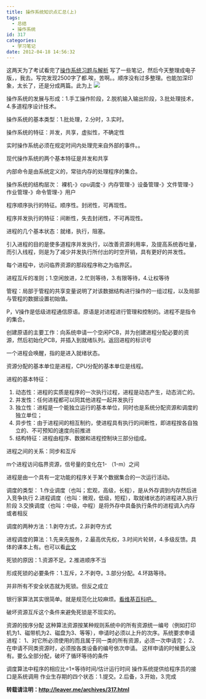 ```yaml
---
title: 操作系统知识点汇总(上)
tags:
  - 总结
  - 操作系统
id: 317
categories:
  - 学习笔记
date: 2012-04-18 14:56:32
---
```


这两天为了考试看完了[操作系统习题与解析](http://book.douban.com/subject/1913490/) 写了一些笔记，然后今天整理成电子版，，我去。写完发现2500字了都.唉，苦啊。。顺序没有过多整理。也能加深印象，太长了，还是分成两篇。此为上
[![](/images/59b3749d2e8d723c6558ed6c851f50d1af8cf56d.jpg)](http://leaverimage.b0.upaiyun.com/20732_o.jpg)

操作系统的发展与形成：1.手工操作阶段，2.脱机输入输出阶段，3.批处理技术，4.多道程序设计技术。

操作系统的基本类型：1.批处理，2.分时，3.实时。

操作系统的特征：并发，共享，虚拟性，不确定性

实时操作系统必须在规定时间内处理完来自外部的事件。。

现代操作系统的两个基本特征是并发和共享

内部命令是由系统定义的，常驻内存的处理程序的集合。

操作系统的结构层次：
裸机-》cpu调度-》内存管理-》设备管理-》文件管理-》作业管理-》命令管理-》用户

程序顺序执行的特征。顺序性。封闭性，可再现性。

程序并发执行的特征：间断性，失去封闭性，不可再现性。

进程的几个基本状态：就绪，执行，阻塞。

引入进程的目的是使多道程序并发执行，以改善资源利用率，及提高系统吞吐量，而引入线程，则是为了减少并发执行所付出的时空开销，具有更好的并发性。

每个进程中，访问临界资源的那段程序称之为临界区。

进程互斥的准则；1.空闲放进，2.忙则等待，3.有限等待，4.让权等待

管程：局部于管程的共享变量说明了对该数据结构进行操作的一组过程，以及局部与管程的数据设置初始值。

P，V操作是低级进程通信原语。原语是对进程进行管理和控制的。进程不是指令的集合。

创建原语的主要工作：向系统申请一个空闲PCB，并为创建进程分配必要的资源，然后初始化PCB，并插入到就绪队列。返回进程的标识号

一个进程会唤醒，指的是进入就绪状态。

资源分配的基本单位是进程，CPU分配的基本单位是线程。

进程的基本特征：

1.  动态性：进程的实质是程序的一次执行过程，进程是动态产生，动态消亡的。
2.  并发性：任何进程都可以同其他进程一起并发执行
3.  独立性：进程是一个能独立运行的基本单位，同时也是系统分配资源和调度的独立单位；
4.  异步性：由于进程间的相互制约，使进程具有执行的间断性，即进程按各自独立的、不可预知的速度向前推进
5.  结构特征：进程由程序、数据和进程控制块三部分组成。

进程之间的关系：同步和互斥

m个进程访问临界资源，信号量的变化在1- （1-m）之间

进程是由一个具有一定功能的程序关于某个数据集合的一次运行活动。

调度的类型：
1.作业调度（也叫；宏观，高级，长程），是从外存调到内存然后进入竞争执行
2.进程调度（也叫：微观，低级，短程），取就绪状态的进程进入执行阶段
3.交换调度（也叫：中级，中程）是将外存中具备执行条件的进程调入内存或者相反

调度的两种方法：1.剥夺方式，2.非剥夺方式

进程调度的算法：1.先来先服务，2.最高优先权，3.时间片轮转，4.多级反馈。具体的课本上有。也可以看[此文](http://www.cnblogs.com/fora/archive/2011/04/05/2006049.html)

死锁的原因：1.资源不足。2.推进顺序不当

形成死锁的必要条件：1.互斥，2.不剥夺。3.部分分配。4.环路等待。

并非所有不安全状态就为死锁。但反之成立

银行家算法其实很简单。就是规范化比较麻烦。[看维基百科吧。](https://zh.wikipedia.org/zh-cn/%E9%93%B6%E8%A1%8C%E5%AE%B6%E7%AE%97%E6%B3%95)

破坏资源互斥这个条件来避免死锁是不现实的。

资源的按序分配
这种算法资源按某种规则系统中的所有资源统一编号（例如打印机为1、磁带机为2、磁盘为3、等等），申请时必须以上升的次序。系统要求申请进程：
1、对它所必须使用的而且属于同一类的所有资源，必须一次申请完；
2、在申请不同类资源时，必须按各类设备的编号依次申请。
这样申请的时候要么没有。要么全部分配，破坏了循环等待的条件

调度算法中程序的相应比=1+等待时间/估计运行时间
操作系统提供给程序员的接口是系统调用
作业生存期的四个状态：1.提交。2.后备，3.开始，3.完成

**转载请注明：http://leaver.me/archives/317.html**